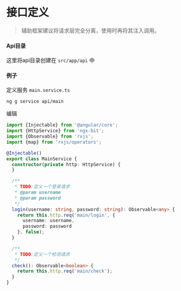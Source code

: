 # 接口定义

> 辅助框架建议将请求层完全分离，使用时再将其注入调用。

#### Api目录

这里将api目录创建在 `src/app/api` 中

#### 例子

定义服务 `main.service.ts`

```shell
ng g service api/main
```

编辑

```typescript
import {Injectable} from '@angular/core';
import {HttpService} from 'ngx-bit';
import {Observable} from 'rxjs';
import {map} from 'rxjs/operators';

@Injectable()
export class MainService {
  constructor(private http: HttpService) {
  }

  /**
   * TODO:定义一个登录请求
   * @param username
   * @param password
   */
  login(username: string, password: string): Observable<any> {
    return this.http.req('main/login', {
      username: username,
      password: password
    }, false);
  }

  /**
   * TODO:定义一个检测请求
   */
  check(): Observable<boolean> {
    return this.http.req('main/check');
  }
}

```



